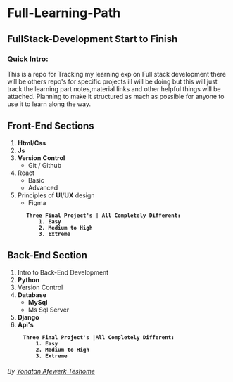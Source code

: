 <h1><strong>Full-Learning-Path</strong></h1>


<h2><strong>FullStack-Development Start to Finish</strong></h2>

<h3><strong>Quick Intro:</strong></h3>
<p>This is a repo for Tracking my learning exp on Full stack development there will be others repo's for specific projects ill will be doing but this will just track the learning part notes,material links and other helpful things will be attached. Planning to make it structured as mach as possible for anyone to use it to learn along the way.</p>

<h2><strong>Front-End Sections</strong></h2>

  1. **Html**/**Css**
  2. **Js**
  3. **Version** **Control**
      - Git / Github
  4. React
      - Basic
      - Advanced 
  5. Principles of **UI**/**UX** design
      - Figma

<strong>      

          Three Final Project's | All Completely Different:
              1. Easy
              2. Medium to High 
              3. Extreme
</strong>
<h2><strong>Back-End Section</strong></h2>

  1. Intro to Back-End Development
  2. **Python**
  3. Version Control
  4. **Database**
      - **MySql**
      - Ms Sql Server
  5. **Django**
  6. **Api's**
  
  <strong>

         Three Final Project's |All Completely Different:
             1. Easy
             2. Medium to High 
             3. Extreme   
</strong>




<h6>By <a href="https://t.me/Toyxna">Yonatan Afewerk Teshome</a></h6>
